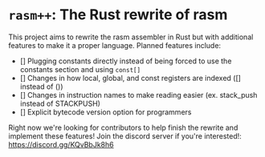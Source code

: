 # `rasm++`: The Rust rewrite of rasm

This project aims to rewrite the rasm assembler in Rust but with additional features to make it a proper language. Planned features include:
- [] Plugging constants directly instead of being forced to use the constants section and using `const[]`
- [] Changes in how local, global, and const registers are indexed ([] instead of ())
- [] Changes in instruction names to make reading easier (ex. stack_push instead of STACKPUSH)
- [] Explicit bytecode version option for programmers

Right now we're looking for contributors to help finish the rewrite and implement these features! Join the discord server if you're interested!: https://discord.gg/KQvBbJk8h6
